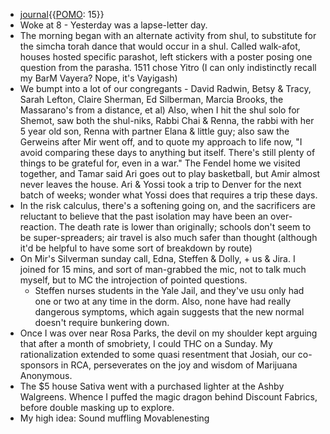 - [journal](<journal.md>){{[POMO](<POMO.md>): 15}}
- Woke at 8 - Yesterday was a lapse-letter day. 
- The morning began with an alternate activity from shul, to substitute for the simcha torah dance that would occur in a shul. Called walk-afot, houses hosted specific parashot, left stickers with a poster posing one question from the parasha. 1511 chose Yitro (I can only indistinctly recall my BarM Vayera? Nope, it's Vayigash)
- We bumpt into a lot of our congregants - David Radwin, Betsy & Tracy, Sarah Lefton, Claire Sherman, Ed Silberman, Marcia Brooks, the Massarano's from a distance, et al) Also, when I hit the shul solo for Shemot, saw both the shul-niks, Rabbi Chai & Renna, the rabbi with her 5 year old son, Renna with partner Elana & little guy; also saw the Gerweins after Mir went off, and to quote my approach to life now, "I avoid comparing these days to anything but itself. There's still plenty of things to be grateful for, even in a war." The Fendel home we visited together, and Tamar said Ari goes out to play basketball, but Amir almost never leaves the house. Ari & Yossi took a trip to Denver for the next batch of weeks; wonder what Yossi does that requires a trip these days.
- In the risk calculus, there's a softening going on, and the sacrificers are reluctant to believe that the past isolation may have been an over-reaction. The death rate is lower than originally; schools don't seem to be super-spreaders; air travel is also much safer than thought (although it'd be helpful to have some sort of breakdown by route)
- On Mir's Silverman sunday call, Edna, Steffen & Dolly, + us & Jira. I joined for 15 mins, and sort of man-grabbed the mic, not to talk much myself, but to MC the introjection of pointed questions.
    - Steffen nurses students in the Yale Jail, and they've usu only had one or two at any time in the dorm. Also, none have had really dangerous symptoms, which again suggests that the new normal doesn't require bunkering down.
- Once I was over near Rosa Parks, the devil on my shoulder kept arguing that after a month of smobriety, I could THC on a Sunday. My rationalization extended to some quasi resentment that Josiah, our co-sponsors in RCA, perseverates on the joy and wisdom of Marijuana Anonymous. 
- The $5 house Sativa went with a purchased lighter at the Ashby Walgreens. Whence I puffed the magic dragon behind Discount Fabrics, before double masking up to explore.
- My high idea: Sound muffling Movablenesting
